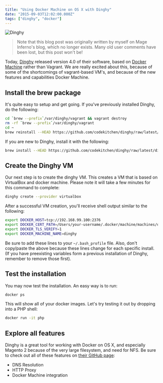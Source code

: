 ```yaml
---
title: "Using Docker Machine on OS X with Dinghy"
date: "2015-09-03T12:02:00.000Z"
tags: ["dinghy", "docker"]
---
```


![Dinghy](using-docker-machine-os-x-dinghy.png)

> Note that this blog post was originally written by myself on Mage Inferno's blog, which no longer exists. Many old user comments have been lost, but this post won't be!

Today, <a href="https://github.com/codekitchen/dinghy" target="_blank">Dinghy</a> released version 4.0 of their software, based on <a href="https://docs.docker.com/machine/" target="_blank">Docker Machine</a> rather than Vagrant. We are really excited about this, because of some of the shortcomings of vagrant-based VM's, and because of the new features and capabilities Docker Machine.

## Install the brew package

It's quite easy to setup and get going. If you've previously installed Dinghy, do the following:

```bash
cd `brew --prefix`/var/dinghy/vagrant && vagrant destroy
rm -rf `brew --prefix`/var/dinghy/vagrant
cd ~
brew reinstall --HEAD https://github.com/codekitchen/dinghy/raw/latest/dinghy.rb
```

If you are new to Dinghy, install it with the following:

```bash
brew install --HEAD https://github.com/codekitchen/dinghy/raw/latest/dinghy.rb
```

## Create the Dinghy VM

Our next step is to create the dinghy VM. This creates a VM that is based on VirtualBox and docker machine. Please note it will take a few minutes for this command to complete:

```bash
dinghy create --provider virtualbox
```

After a successful VM creation, you'll receive shell output similar to the following:

```bash
export DOCKER_HOST=tcp://192.168.99.100:2376
export DOCKER_CERT_PATH=/Users/your-username/.docker/machine/machines/dinghy
export DOCKER_TLS_VERIFY=1
export DOCKER_MACHINE_NAME=dinghy
```

Be sure to add these lines to your `~/.bash_profile` file. Also, don't copy/paste the above because these lines change for each specific install. (If you have preexisting variables form a previous installation of Dinghy, remember to remove those first).

## Test the installation

You may now test the installation. An easy way is to run:

```bash
docker ps
```

This will show all of your docker images. Let's try testing it out by dropping into a PHP shell:

```bash
docker run -it php
```

## Explore all features

Dinghy is a great tool for working with Docker on OS X, and especially Magento 2 because of the very large filesystem, and need for NFS. Be sure to check out all of these features on <a href="https://github.com/codekitchen/dinghy" target="_blank">their GitHub page</a>:

- DNS Resolution
- HTTP Proxy
- Docker Machine integration
